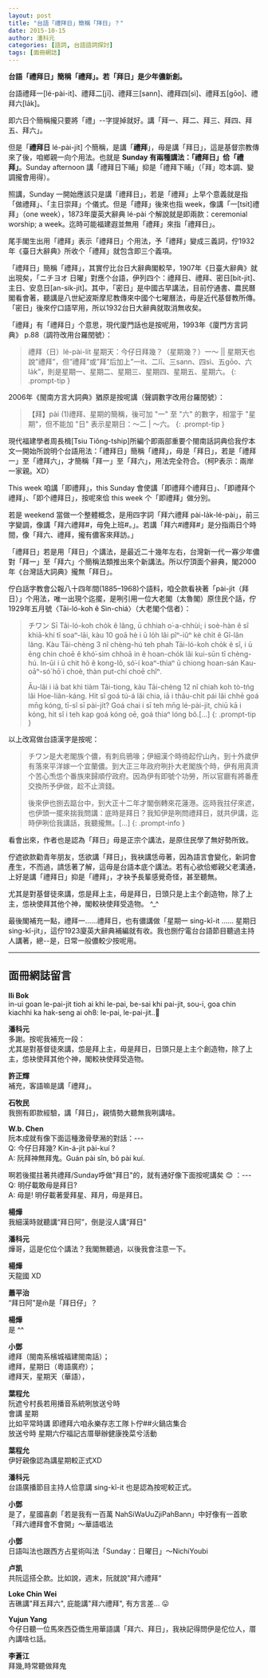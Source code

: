 ```yaml
---
layout: post
title: "台語「禮拜日」簡稱「拜日」？"
date: 2015-10-15
author: 潘科元
categories: [語詞, 台語語詞探討]
tags: [面冊網誌]
---
```


**台語「禮拜日」簡稱「禮拜」。若「拜日」是少年儂新創。**

台語禮拜一[lé-pài-it]、禮拜二[jī]、禮拜三[sann]、禮拜四[sì]、禮拜五[gōo]、禮拜六[la̍k]。

即六日个簡稱攏只要將「禮」\--字提掉就好。講「拜一、拜二、拜三、拜四、拜五、拜六」。

但是「**禮拜日** lé-pài-ji̍t] 个簡稱，是講「**禮拜**」，毋是講「拜日」，這是基督宗教傳來了後，咱鄉親一向个用法。也就是 **Sunday 有兩種講法：「禮拜日」佮「禮拜」**。Sunday afternoon 講「禮拜日下晡」抑是「禮拜下晡」（「拜」唸本調、變調攏會用得）。

照講，Sunday 一開始應該只是講「禮拜日」，若是「禮拜」上早个意義就是指「做禮拜」、「主日崇拜」个儀式。但是「禮拜」後來也指 week，像講「一[tsi̍t]禮拜」（one week），1873年廈英大辭典 lé-pài 个解說就是即兩款：ceremonial worship; a week。迄時可能福建遐並無用「禮拜」來指「禮拜日」。

尾手閣生出用「禮拜」表示「禮拜日」个用法，予「禮拜」變成三義詞，佇1932年《臺日大辭典》所收个「禮拜」就包含即三个義項。

「禮拜日」簡稱「禮拜」，其實佇比台日大辭典閣較早，1907年《日臺大辭典》就出現矣，「ニチヨオ 日曜」對應个台語，伊列四个：禮拜日、禮拜、密日[bi̍t-ji̍t]、主日、安息日[an-sik-ji̍t]。其中，「密日」是中國古早講法，目前佇通書、農民曆閣看會著，聽講是八世紀波斯摩尼教傳來中國个七曜曆法，毋是近代基督教所傳。「密日」後來佇口語罕用，所以1932台日大辭典就取消無收矣。

「禮拜」有「禮拜日」个意思，現代廈門話也是按呢用，1993年《廈門方言詞典》 p.88（調符改用台羅閏號）：

> 禮拜（日）lé-pài-li̍t 星期天：今仔日拜幾？（星期幾？）一～ \|\| 星期天也說”禮拜”，但”禮拜”或”拜”后加上”一it、二lī、三sann、四sì、五gōo、六la̍k”，則是星期一、星期二、星期三、星期四、星期五、星期六。
{: .prompt-tip }

2006年《閩南方言大詞典》猶原是按呢講（聲調數字改用台羅閏號）：

> 【拜】pài (1)禮拜、星期的簡稱，後可加 "一" 至 "六" 的數字，相當于 "星期"，但不能加 "日" 表示星期日：～二 \| ～六。
{: .prompt-tip }

現代福建學者周長楫[Tsiu Tiông-tship]所編个即兩部重要个閩南話詞典佮我佇本文一開始所說明个台語用法：「禮拜日」簡稱「禮拜」，毋是「拜日」，若是「禮拜一」至「禮拜六」，才簡稱「拜一」至「拜六」，用法完全符合。（柯P表示：兩岸一家親。XD）

This week 咱講「即禮拜」，this Sunday 會使講「即禮拜个禮拜日」、「即禮拜个禮拜」、「即个禮拜日」，按呢來佮 this week 个「即禮拜」做分別。

若是 weekend 當做一个整體概念，是用四字詞「拜六禮拜 pài-la̍k-lé-pài」，前三字變調，像講「拜六禮拜#，毋免上班#。」。若講「拜六#禮拜#」是分指兩日个時間，像「拜六、禮拜，攏有儂客來拜訪。」

「禮拜日」若是用「拜日」个講法，是最近二十幾年左右，台灣新一代一寡少年儂對「拜一」至「拜六」个簡稱法類推出來个新講法。所以佇頂面个辭典，閣2000年《台灣話大詞典》攏無「拜日」。

佇白話字教會公報八十四年間(1885–1968)个語料，咱仝款看袂著「pài-ji̍t（拜日）」个用法，唯一出現个迄擺，是咧引用一位大老閣（太魯閣）原住民个話，佇 1929年五月號〈Tāi-ló-koh ê Sìn-chiá〉（大老閣个信者）：

> チワン Sī Tâi-ló-koh cho̍k ê lâng, ū chhiah o͘-a-chhùi; i soè-hàn ê sî khiā-khí tī soaⁿ-lāi, kàu 10 goā hè i ū lo̍h lâi pîⁿ-iûⁿ kè chi̍t ê Gî-lân lâng. Kàu Tāi-chèng 3 nî chèng-hú teh phah Tāi-ló-koh cho̍k ê sî, i ū ēng chin choē ê khó͘-sim chhoā in ê hoan-cho̍k lâi kui-sūn tī chèng-hú. In-ūi i ū chit hō ê kong-lô, só͘-í koaⁿ-thiaⁿ ū chiong hoan-sán Kau-oāⁿ-só͘ hō͘ i choè, thàn put-chí choē chîⁿ.
> 
> Āu-lâi i iā bat khì tiàm Tâi-tiong, kàu Tāi-chèng 12 nî chiah koh tò-tńg lâi Hoe-liân-káng. Hit sî goá tú-á lâi chia, iā i thâu-chi̍t pái lâi chhē goá mn̄g kóng, tī-sî sī pài-ji̍t? Goá chai i sī teh mn̄g lé-pài-ji̍t, chiū kā i kóng, hit sî i teh kap goá kóng oē, goá thiaⁿ lóng bô.[...]
{: .prompt-tip }

以上改寫做台語漢字是按呢：


> チワン是大老閣族个儂，有刺烏鴉喙；伊細漢个時徛起佇山內，到十外歲伊有落來平洋嫁一个宜蘭儂。到大正三年政府咧扑大老閣族个時，伊有用真濟个苦心𤆬怹个番族來歸順佇政府。因為伊有即號个功勞，所以官廳有將番產交換所予伊做，趁不止濟錢。
>
> 後來伊也捌去踮台中，到大正十二年才閣倒轉來花蓮港。迄時我拄仔來遮，也伊頭一擺來揣我問講：底時是拜日？我知伊是咧問禮拜日，就共伊講，迄時伊咧佮我講話，我聽攏無。[...]
{: .prompt-info }

看會出來，作者也是認為「拜日」毋是正宗个講法，是原住民學了無好勢所致。

佇遮欲款勸青年朋友，恁欲講「拜日」，我袂講恁毋著，因為語言會變化，新詞會產生，不而過，請恁著了解，這毋是台語本底个講法。若有心欲佮鄉親父老溝通，上好是講「禮拜日」抑是「禮拜」，才袂予長輩感覺奇怪，甚至聽無。

尤其是對基督徒來講，怹是拜上主，毋是拜日，日頭只是上主个創造物，除了上主，怹袂使拜其他个神，閣較袂使拜受造物。 ^_^

最後閣補充一點，禮拜一……禮拜日，也有儂講做「星期一 sing-kî-it …… 星期日 sing-kî-ji̍t」，這佇1923廈英大辭典補編就有收。我也捌佇電台台語節目聽過主持人講著，總\--是，日常一般儂較少按呢用。

---

## 面冊網誌留言

**Ili Bok**  
in-ui goan le-pai-jit tioh ai khi le-pai, be-sai khi pai-jit, sou-i, goa chin kiachhi ka hak-seng ai oh8: le-pai, le-pai-jit..🙂

**潘科元**  
多謝。按呢我補充一段：  
尤其是對基督徒來講，怹是拜上主，毋是拜日，日頭只是上主个創造物，除了上主，怹袂使拜其他个神，閣較袂使拜受造物。

**許正輝**  
補充，客語嘛是講「禮拜」。

**石牧民**  
我捌有即款經驗，講「拜日」，親情勢大聽無我咧講啥。

**W.b. Chen**  
阮本成就有像下面這種激骨孽潲的對話：\-\-\-  
Q: 今仔日拜幾? Kin-á-ji̍t pài-kuí ?  
A: 阮拜神無拜鬼。Guán pài sîn, bô pài kuí.

啊若後擺拄著共禮拜/Sunday呼做"拜日"的，就有通好像下面按呢講矣 😊 ：\-\-\-  
Q: 明仔載敢毋是拜日?  
A: 毋是! 明仔載著愛拜星、拜月，毋是拜日。

**楊燁**  
我細漢時就聽講“拜日阿”，倒是沒人講“拜日”

**潘科元**  
燁哥，這是佗位个講法？我閣無聽過，以後我會注意一下。

**楊燁**  
天龍國 XD

**蕭平治**  
“拜日阿”是m̄是「拜日仔」？

**楊燁**  
是 ^^

**小鄧**  
禮拜（閩南系檳城福建閩南話）；  
禮拜，星期日（粵語廣府）；  
禮拜天，星期天（華語），

**葉程允**  
阮遮兮村長若用播音系統咧放送兮時  
會講 星期  
比如平常時講 即禮拜六咱永樂存志工隊卜佇##火鍋店集合  
放送兮時 星期六佇福記古厝舉辦健康挽菜兮活動

**葉程允**  
伊好親像認為講星期較正式XD

**潘科元**  
台語廣播節目主持人佮意講 sing-kî-it 也是認為按呢較正式。

**小鄧**  
是了，星國喜劇「若是我有一百萬 NahSiWaUuZjiPahBann」中好像有一首歌  
「拜六禮拜會不會開」～華語唱法

**小鄧**  
日語叫法也跟西方占星術叫法「Sunday：日曜日」〜NichiYoubi

**卢凯**  
共阮這搭仝款。比如說，週末，阮就說"拜六禮拜“

**Loke Chin Wei**  
吉礁講"拜五拜六", 庇能講"拜六禮拜", 有方言差... 😛

**Yujun Yang**  
今仔日聽一位馬來西亞僑生用華語講「拜六、拜日」，我袂記得問伊是佗位人，厝內講啥乜話。

**李蒼江**  
拜幾,時常聽做拜鬼
